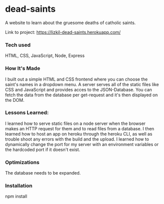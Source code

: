 # dead-saints
A website to learn about the gruesome deaths of catholic saints.


Link to project: https://lizkil-dead-saints.herokuapp.com/

### Tech used
HTML, CSS, JavaScript, Node, Express

### How It's Made
I built out a simple HTML and CSS frontend where you can choose the saint's names in a dropdown menu. A server serves all of the static files like CSS and JavaScript and provides acces to the JSON-Database. You can fetch the data from the database per get-request and it's then displayed on the DOM.

### Lessons Learned:
I learned how to serve static files on a node server when the browser makes an HTTP request for them and to read files from a database. I then learned how to host an app on heroku through the heroku CLI, as well as trouble shoot any errors with the build and the upload. I learned how to dynamically change the port for my server with an environment variables or the hardcoded port if it doesn't exist. 

### Optimizations
The database needs to be expanded.

### Installation
npm install 
